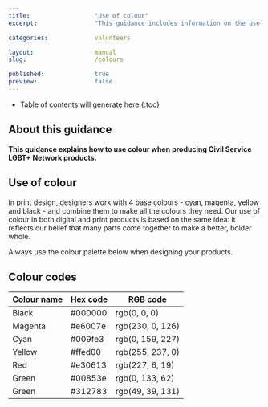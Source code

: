 ```yaml
---
title:  				"Use of colour"
excerpt:	  			"This guidance includes information on the use of colour on Civil Service LGBT+ Network products"

categories: 			volunteers

layout: 				manual
slug:					/colours

published:				true
preview:				false
---
```


<!-- Include the following to generate a Table of Contents -->
* Table of contents will generate here
{:toc}
<!-- Don't touch the Table of Contents above -->

<!-- Include this line to process the Markdown and format the content properly -->
<div id="page-content" markdown="1">
<!-- Don't remove the line of code above -->

## About this guidance

**This guidance explains how to use colour when producing Civil Service LGBT+ Network products.**

## Use of colour

In print design, designers work with 4 base colours - cyan, magenta, yellow and black - and combine them to make all the colours they need. Our use of colour in both digital and print products is based on the same idea: it reflects our belief that many parts come together to make a better, bolder whole.

Always use the colour palette below when designing your products.

## Colour codes

| Colour name			| Hex code			| RGB code				|
|-----------------------|-------------------|-----------------------|
| Black					| #000000			| rgb(0, 0, 0)			|
| Magenta				| #e6007e			| rgb(230, 0, 126)		|
| Cyan					| #009fe3			| rgb(0, 159, 227)		|
| Yellow				| #ffed00			| rgb(255, 237, 0)		|
| Red					| #e30613			| rgb(227, 6, 19)		|
| Green					| #00853e			| rgb(0, 133, 62)		|
| Green					| #312783			| rgb(49, 39, 131)		|


<!-- Include this line to process the Markdown and format the content properly -->
</div>
<!-- Don't remove the line of code above -->